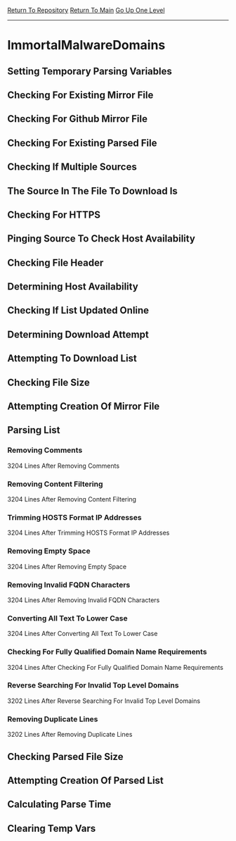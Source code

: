 [Return To Repository](https://github.com/deathbybandaid/piholeparser/)
[Return To Main](https://github.com/deathbybandaid/piholeparser/blob/dev-nomerge/RecentRunLogs/Mainlog.md)
[Go Up One Level](https://github.com/deathbybandaid/piholeparser/blob/dev-nomerge/RecentRunLogs/TopLevelScripts/30-Processing-Blacklists.md)
____________________________________
# ImmortalMalwareDomains
## Setting Temporary Parsing Variables
## Checking For Existing Mirror File
## Checking For Github Mirror File
## Checking For Existing Parsed File
## Checking If Multiple Sources
## The Source In The File To Download Is
## Checking For HTTPS
## Pinging Source To Check Host Availability
## Checking File Header
## Determining Host Availability
## Checking If List Updated Online
## Determining Download Attempt
## Attempting To Download List
## Checking File Size
## Attempting Creation Of Mirror File
## Parsing List
### Removing Comments
3204 Lines After Removing Comments
### Removing Content Filtering
3204 Lines After Removing Content Filtering
### Trimming HOSTS Format IP Addresses
3204 Lines After Trimming HOSTS Format IP Addresses
### Removing Empty Space
3204 Lines After Removing Empty Space
### Removing Invalid FQDN Characters
3204 Lines After Removing Invalid FQDN Characters
### Converting All Text To Lower Case
3204 Lines After Converting All Text To Lower Case
### Checking For Fully Qualified Domain Name Requirements
3204 Lines After Checking For Fully Qualified Domain Name Requirements
### Reverse Searching For Invalid Top Level Domains
3202 Lines After Reverse Searching For Invalid Top Level Domains
### Removing Duplicate Lines
3202 Lines After Removing Duplicate Lines
## Checking Parsed File Size
## Attempting Creation Of Parsed List
## Calculating Parse Time
## Clearing Temp Vars
